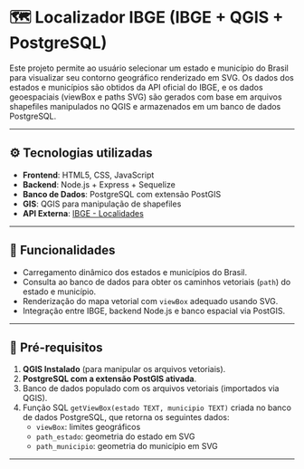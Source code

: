 # 🗺️ Localizador IBGE (IBGE + QGIS + PostgreSQL)

Este projeto permite ao usuário selecionar um estado e município do Brasil para visualizar seu contorno geográfico renderizado em SVG. Os dados dos estados e municípios são obtidos da API oficial do IBGE, e os dados geoespaciais (viewBox e paths SVG) são gerados com base em arquivos shapefiles manipulados no QGIS e armazenados em um banco de dados PostgreSQL.

---

## ⚙️ Tecnologias utilizadas

- **Frontend**: HTML5, CSS, JavaScript 
- **Backend**: Node.js + Express + Sequelize
- **Banco de Dados**: PostgreSQL com extensão PostGIS
- **GIS**: QGIS para manipulação de shapefiles
- **API Externa**: [IBGE - Localidades](https://servicodados.ibge.gov.br/api/docs/localidades)

---

## 🧠 Funcionalidades

- Carregamento dinâmico dos estados e municípios do Brasil.
- Consulta ao banco de dados para obter os caminhos vetoriais (`path`) do estado e município.
- Renderização do mapa vetorial com `viewBox` adequado usando SVG.
- Integração entre IBGE, backend Node.js e banco espacial via PostGIS.

---

## 🔧 Pré-requisitos

1. **QGIS Instalado** (para manipular os arquivos vetoriais).
2. **PostgreSQL com a extensão PostGIS ativada**.
3. Banco de dados populado com os arquivos vetoriais (importados via QGIS).
4. Função SQL `getViewBox(estado TEXT, municipio TEXT)` criada no banco de dados PostgreSQL, que retorna os seguintes dados:
   - `viewBox`: limites geográficos
   - `path_estado`: geometria do estado em SVG
   - `path_municipio`: geometria do município em SVG

---

